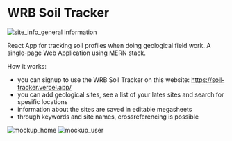# WRB Soil Tracker

![site_info_general information](https://user-images.githubusercontent.com/95215299/188645673-0aa00426-f302-455a-b1e8-2bf91a9ae949.png)


React App for tracking soil profiles when doing geological field work. 
A single-page Web Application using MERN stack.

How it works:
* you can signup to use the WRB Soil Tracker on this website: https://soil-tracker.vercel.app/
* you can add geological sites, see a list of your lates sites and search for spesific locations 
* information about the sites are saved in editable megasheets
* through keywords and site names, crossreferencing is possible


![mockup_home](https://user-images.githubusercontent.com/95215299/188645576-3176cf77-a194-4579-8488-33f096d0db25.png)
![mockup_user](https://user-images.githubusercontent.com/95215299/188645585-0805452f-6398-4878-81af-9d175edb67e2.png)
